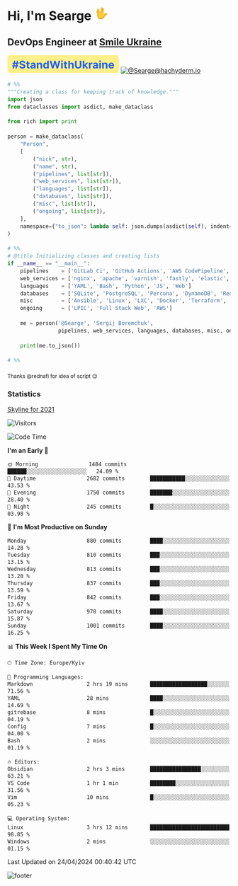 # Hi, I'm Searge <img src="images/vulcan.webp" style="display: inline-block; margin: 0; height: 2rem" alt="Vulcan salute" />

## DevOps Engineer at [Smile Ukraine](https://smile-ukraine.com/en)

[![Stand With Ukraine](https://raw.githubusercontent.com/vshymanskyy/StandWithUkraine/main/badges/StandWithUkraine.svg)](https://stand-with-ukraine.pp.ua)
<a rel="me" href="https://hachyderm.io/@Searge">![@Searge@hachyderm.io](https://img.shields.io/badge/-@Searge-%232B90D9?logo=mastodon&logoColor=white)</a>

```python
# %%
"""Creating a class for keeping track of knowledge."""
import json
from dataclasses import asdict, make_dataclass

from rich import print

person = make_dataclass(
    "Person",
    [
        ("nick", str),
        ("name", str),
        ("pipelines", list[str]),
        ("web_services", list[str]),
        ("languages", list[str]),
        ("databases", list[str]),
        ("misc", list[str]),
        ("ongoing", list[str]),
    ],
    namespace={"to_json": lambda self: json.dumps(asdict(self), indent=4)},
)

# %%
# @title Initializing classes and creating lists
if __name__ == "__main__":
    pipelines    = ['GitLab Ci', 'GitHub Actions', 'AWS CodePipeline', 'Jenkins']
    web_services = ['nginx', 'apache', 'varnish', 'fastly', 'elastic', 'solr']
    languages    = ['YAML', 'Bash', 'Python', 'JS', 'Web']
    databases    = ['SQLite', 'PostgreSQL', 'Percona', 'DynamoDB', 'Redis']
    misc         = ['Ansible', 'Linux', 'LXC', 'Docker', 'Terraform', 'AWS']
    ongoing      = ['LPIC', 'Full Stack Web', 'AWS']

    me = person('@Searge', 'Sergij Boremchuk',
                pipelines, web_services, languages, databases, misc, ongoing)

    print(me.to_json())

# %%

```

<sub>Thanks @rednafi for idea of script :wink:</sub>

### Statistics

[Skyline for 2021](https://skyline.github.com/Searge/2021)

![Visitors](https://komarev.com/ghpvc/?username=searge&label=Profile%20views&color=0e75b6&style=flat) 
<!--START_SECTION:waka-->
![Code Time](http://img.shields.io/badge/Code%20Time-2%2C456%20hrs%2035%20mins-blue)

**I'm an Early 🐤** 

```text
🌞 Morning                1484 commits        ██████░░░░░░░░░░░░░░░░░░░   24.09 % 
🌆 Daytime                2682 commits        ███████████░░░░░░░░░░░░░░   43.53 % 
🌃 Evening                1750 commits        ███████░░░░░░░░░░░░░░░░░░   28.40 % 
🌙 Night                  245 commits         █░░░░░░░░░░░░░░░░░░░░░░░░   03.98 % 
```
📅 **I'm Most Productive on Sunday** 

```text
Monday                   880 commits         ████░░░░░░░░░░░░░░░░░░░░░   14.28 % 
Tuesday                  810 commits         ███░░░░░░░░░░░░░░░░░░░░░░   13.15 % 
Wednesday                813 commits         ███░░░░░░░░░░░░░░░░░░░░░░   13.20 % 
Thursday                 837 commits         ███░░░░░░░░░░░░░░░░░░░░░░   13.59 % 
Friday                   842 commits         ███░░░░░░░░░░░░░░░░░░░░░░   13.67 % 
Saturday                 978 commits         ████░░░░░░░░░░░░░░░░░░░░░   15.87 % 
Sunday                   1001 commits        ████░░░░░░░░░░░░░░░░░░░░░   16.25 % 
```


📊 **This Week I Spent My Time On** 

```text
🕑︎ Time Zone: Europe/Kyiv

💬 Programming Languages: 
Markdown                 2 hrs 19 mins       ██████████████████░░░░░░░   71.56 % 
YAML                     28 mins             ████░░░░░░░░░░░░░░░░░░░░░   14.69 % 
gitrebase                8 mins              █░░░░░░░░░░░░░░░░░░░░░░░░   04.19 % 
Config                   7 mins              █░░░░░░░░░░░░░░░░░░░░░░░░   04.00 % 
Bash                     2 mins              ░░░░░░░░░░░░░░░░░░░░░░░░░   01.19 % 

🔥 Editors: 
Obsidian                 2 hrs 3 mins        ████████████████░░░░░░░░░   63.21 % 
VS Code                  1 hr 1 min          ████████░░░░░░░░░░░░░░░░░   31.56 % 
Vim                      10 mins             █░░░░░░░░░░░░░░░░░░░░░░░░   05.23 % 

💻 Operating System: 
Linux                    3 hrs 12 mins       █████████████████████████   98.85 % 
Windows                  2 mins              ░░░░░░░░░░░░░░░░░░░░░░░░░   01.15 % 
```


 Last Updated on 24/04/2024 00:40:42 UTC
<!--END_SECTION:waka-->

![footer](https://capsule-render.vercel.app/api?type=waving&color=gradient&customColorList=14,21&height=82&section=footer)
